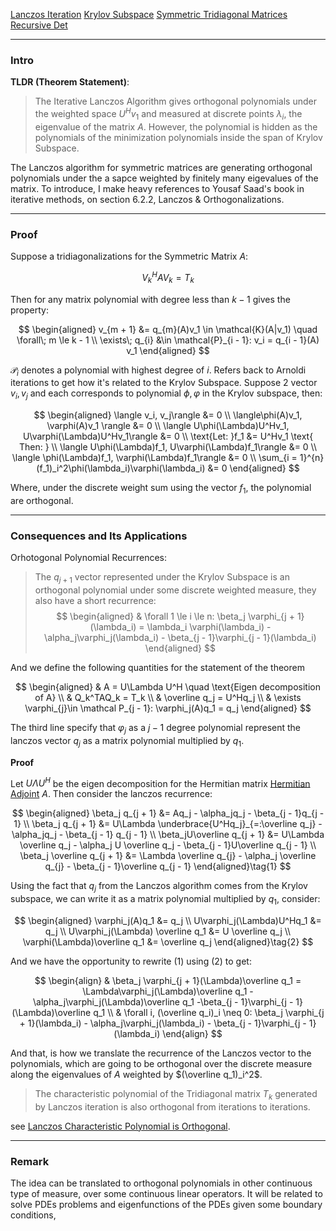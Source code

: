 [Lanczos Iteration](../AMATH%20584%20Numerical%20Linear%20Algebra/Hessenberg%20Form/Lanczos%20Iteration.md)
[Krylov Subspace](Krylov%20Subspace.md)
[Symmetric Tridiagonal Matrices Recursive Det](Symmetric%20Tridiagonal%20Matrices%20Recursive%20Det.md)

---
### **Intro**

**TLDR (Theorem Statement)**:

> The Iterative Lanczos Algorithm gives orthogonal polynomials under the weighted space $U^Hv_1$ and measured at discrete points $\lambda_i$, the eigenvalue of the matrix $A$. However, the polynomial is hidden as the polynomials of the minimization polynomials inside the span of Krylov Subspace. 

The Lanczos algorithm for symmetric matrices are generating orthogonal polynomials under the a sapce weighted by finitely many eigevalues of the matrix. To introduce, I make heavy references to Yousaf Saad's book in iterative methods, on section 6.2.2, Lanczos & Orthogonalizations. 

---
### **Proof**
Suppose a tridiagonalizations for the Symmetric Matrix $A$:

$$
V_k^HAV_k = T_k
$$

Then for any matrix polynomial with degree less than $k - 1$ gives the property: 

$$
\begin{aligned}
    v_{m + 1} &= q_{m}(A)v_1 \in \mathcal{K}(A|v_1) \quad \forall\; m \le k - 1
    \\
    \exists\; q_{i} &\in \mathcal{P}_{i - 1}: v_i = q_{i - 1}(A) v_1
\end{aligned}
$$

$\mathcal P_i$ denotes a polynomial with highest degree of $i$. Refers back to Arnoldi iterations to get how it's related to the Krylov Subspace. Suppose 2 vector $v_i, v_j$ and each corresponds to polynomial $\phi, \varphi$ in the Krylov subspace, then: 

$$
\begin{aligned}
    \langle v_i, v_j\rangle &= 0 
    \\
    \langle\phi(A)v_1, \varphi(A)v_1 \rangle &= 0
    \\
    \langle U\phi(\Lambda)U^Hv_1, U\varphi(\Lambda)U^Hv_1\rangle &= 0
    \\
    \text{Let: }f_1 &= U^Hv_1 \text{ Then: }
    \\
    \langle U\phi(\Lambda)f_1, U\varphi(\Lambda)f_1\rangle &= 0
    \\
    \langle \phi(\Lambda)f_1, \varphi(\Lambda)f_1\rangle &= 0
    \\
    \sum_{i = 1}^{n} (f_1)_i^2\phi(\lambda_i)\varphi(\lambda_i) &= 0
\end{aligned}
$$

Where, under the discrete weight sum using the vector $f_1$, the polynomial are orthogonal. 

---
### **Consequences and Its Applications**

Orhotogonal Polynomial Recurrences: 

> The $q_{j + 1}$ vector represented under the Krylov Subspace is an orthogonal polynomial under some discrete weighted measure, they also have a short recurrence:
> $$
> \begin{aligned}
>     & \forall 1 \le i \le n: 
>     \beta_j \varphi_{j + 1}(\lambda_i) = \lambda_i \varphi(\lambda_i) - \alpha_j\varphi_j(\lambda_i) - \beta_{j - 1}\varphi_{j - 1}(\lambda_i)
> \end{aligned}
> $$

And we define the following quantities for the statement of the theorem

$$
\begin{aligned}
    & A = U\Lambda U^H \quad \text{Eigen decomposition of A}
    \\
    & Q_k^TAQ_k = T_k
    \\
    & \overline q_j = U^Hq_j
    \\
    & \exists \varphi_{j}\in \mathcal P_{j - 1}: \varphi_j(A)q_1 = q_j
\end{aligned}
$$

The third line specify that $\varphi_j$ as a $j - 1$ degree polynomial represent the lanczos vector $q_j$ as a matrix polynomial multiplied by $q_1$. 

**Proof**

Let $U\Lambda U^H$ be the eigen decomposition for the Hermitian matrix [Hermitian Adjoint](../AMATH%20584%20Numerical%20Linear%20Algebra/Matrix%20Theory/Hermitian%20Adjoint.md) $A$. Then consider the lanczos recurrence: 

$$
\begin{aligned}
    \beta_j q_{j + 1} &= Aq_j - \alpha_jq_j - \beta_{j - 1}q_{j - 1}
    \\
    \beta_j q_{j + 1} &= U\Lambda \underbrace{U^Hq_j}_{=:\overline q_j} - \alpha_jq_j - \beta_{j - 1} q_{j - 1}
    \\
    \beta_jU\overline q_{j + 1} &= U\Lambda \overline q_j - \alpha_j U \overline q_j - \beta_{j - 1}U\overline q_{j - 1}
    \\
    \beta_j \overline q_{j + 1} &= \Lambda \overline q_{j} - \alpha_j \overline q_{j} - \beta_{j - 1}\overline q_{j - 1}
\end{aligned}\tag{1}
$$

Using the fact that $q_j$ from the Lanczos algorithm comes from the Krylov subspace, we can write it as a matrix polynomial multiplied by $q_1$, consider: 

$$
\begin{aligned}
    \varphi_j(A)q_1 &= q_j
    \\
    U\varphi_j(\Lambda)U^Hq_1 &= q_j
    \\
    U\varphi_j(\Lambda) \overline q_1 &= U \overline q_j
    \\
    \varphi(\Lambda)\overline q_1 &= \overline q_j
\end{aligned}\tag{2}
$$

And we have the opportunity to rewrite (1) using (2) to get: 

$$
\begin{align}
    & \beta_j \varphi_{j + 1}(\Lambda)\overline q_1 = 
    \Lambda\varphi_j(\Lambda)\overline q_1 
    - \alpha_j\varphi_j(\Lambda)\overline q_1 
    -\beta_{j - 1}\varphi_{j - 1}(\Lambda)\overline q_1
    \\
    & \forall i, (\overline q_i)_i \neq 0: 
    \beta_j \varphi_{j + 1}(\lambda_i) - \alpha_j\varphi_j(\lambda_i) - \beta_{j - 1}\varphi_{j - 1}(\lambda_i)
\end{align}
$$

And that, is how we translate the recurrence of the Lanczos vector to the polynomials, which are going to be orthogonal over the discrete measure along the eigenvalues of $A$ weighted by $(\overline q_1)_i^2$. 

> The characteristic polynomial of the Tridiagonal matrix $T_k$ generated by Lanczos iteration is also orthogonal from iterations to iterations. 

see [Lanczos Characteristic Polynomial is Orthogonal](Lanczos%20Characteristic%20Polynomial%20is%20Orthogonal.md). 



---
### **Remark**

The idea can be translated to orthogonal polynomials in other continuous type of measure, over some continuous linear operators. It will be related to solve PDEs problems and eigenfunctions of the PDEs given some boundary conditions, 
